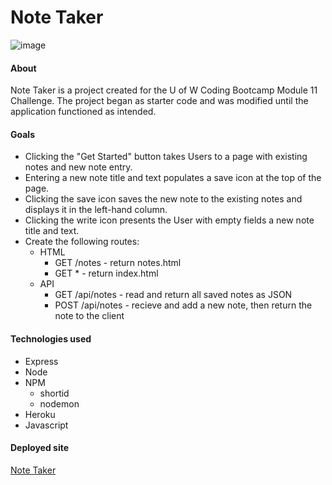 # Note Taker 

![image](https://user-images.githubusercontent.com/98507912/182032634-66bc3b2e-351c-4d34-91fd-94ee445c9bc5.png)

#### About
Note Taker is a project created for the U of W Coding Bootcamp Module 11 Challenge.  The project began as starter code and was modified until the application functioned as intended.

#### Goals
* Clicking the "Get Started" button takes Users to a page with existing notes and new note entry.
* Entering a new note title and text populates a save icon at the top of the page.
* Clicking the save icon saves the new note to the existing notes and displays it in the left-hand column.
* Clicking the write icon presents the User with empty fields a new note title and text.
* Create the following routes: 
  * HTML
    * GET /notes - return notes.html
    * GET * - return index.html
  * API
    * GET /api/notes - read and return all saved notes as JSON
    * POST /api/notes - recieve and add a new note, then return the note to the client

#### Technologies used
* Express
* Node
* NPM 
  * shortid
  * nodemon
* Heroku
* Javascript

#### Deployed site
[Note Taker](https://mighty-castle-49512.herokuapp.com/)
